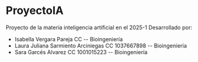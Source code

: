 # ProyectoIA
Proyecto de la materia inteligencia artificial en el 2025-1
Desarrollado por:
- Isabella Vergara Pareja CC -- Bioingeniería
- Laura Juliana Sarmiento Arciniegas CC 1037667898 -- Bioingeniería
- Sara Garcés Alvarez CC 1001015223 -- Bioingeniería

